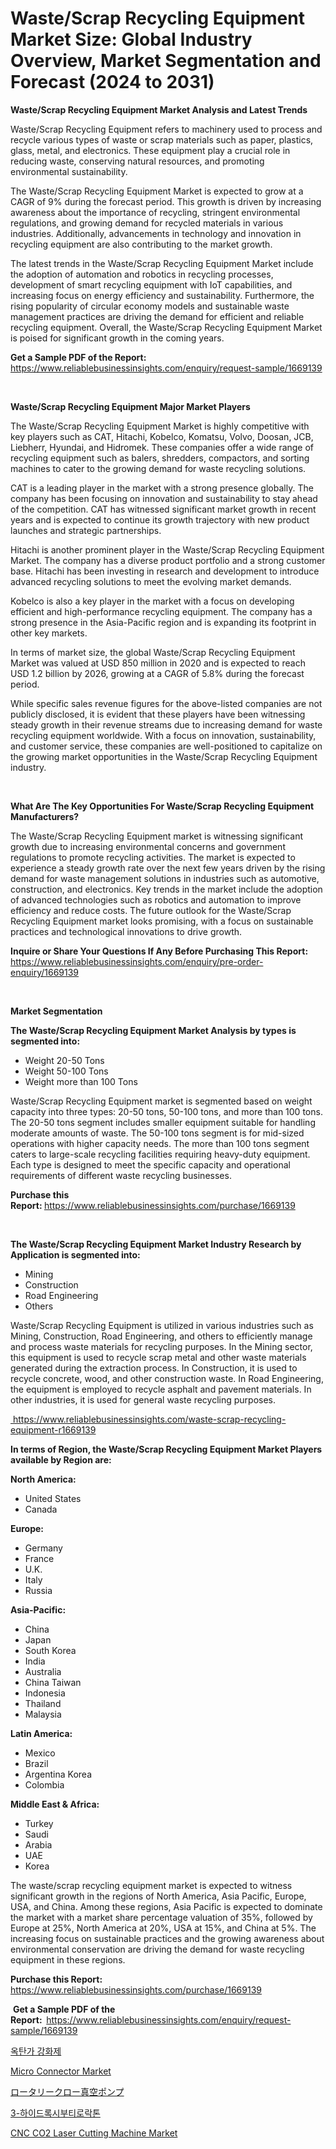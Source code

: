 <p><h1>Waste/Scrap Recycling Equipment Market Size: Global Industry Overview, Market Segmentation and Forecast (2024 to 2031)</h1></p><p><strong>Waste/Scrap Recycling Equipment Market Analysis and Latest Trends</strong></p>
<p><p>Waste/Scrap Recycling Equipment refers to machinery used to process and recycle various types of waste or scrap materials such as paper, plastics, glass, metal, and electronics. These equipment play a crucial role in reducing waste, conserving natural resources, and promoting environmental sustainability.</p><p>The Waste/Scrap Recycling Equipment Market is expected to grow at a CAGR of 9% during the forecast period. This growth is driven by increasing awareness about the importance of recycling, stringent environmental regulations, and growing demand for recycled materials in various industries. Additionally, advancements in technology and innovation in recycling equipment are also contributing to the market growth.</p><p>The latest trends in the Waste/Scrap Recycling Equipment Market include the adoption of automation and robotics in recycling processes, development of smart recycling equipment with IoT capabilities, and increasing focus on energy efficiency and sustainability. Furthermore, the rising popularity of circular economy models and sustainable waste management practices are driving the demand for efficient and reliable recycling equipment. Overall, the Waste/Scrap Recycling Equipment Market is poised for significant growth in the coming years.</p></p>
<p><strong>Get a Sample PDF of the Report:&nbsp;</strong> <a href="https://www.reliablebusinessinsights.com/enquiry/request-sample/1669139">https://www.reliablebusinessinsights.com/enquiry/request-sample/1669139</a></p>
<p>&nbsp;</p>
<p><strong>Waste/Scrap Recycling Equipment Major Market Players</strong></p>
<p><p>The Waste/Scrap Recycling Equipment Market is highly competitive with key players such as CAT, Hitachi, Kobelco, Komatsu, Volvo, Doosan, JCB, Liebherr, Hyundai, and Hidromek. These companies offer a wide range of recycling equipment such as balers, shredders, compactors, and sorting machines to cater to the growing demand for waste recycling solutions.</p><p>CAT is a leading player in the market with a strong presence globally. The company has been focusing on innovation and sustainability to stay ahead of the competition. CAT has witnessed significant market growth in recent years and is expected to continue its growth trajectory with new product launches and strategic partnerships.</p><p>Hitachi is another prominent player in the Waste/Scrap Recycling Equipment Market. The company has a diverse product portfolio and a strong customer base. Hitachi has been investing in research and development to introduce advanced recycling solutions to meet the evolving market demands.</p><p>Kobelco is also a key player in the market with a focus on developing efficient and high-performance recycling equipment. The company has a strong presence in the Asia-Pacific region and is expanding its footprint in other key markets.</p><p>In terms of market size, the global Waste/Scrap Recycling Equipment Market was valued at USD 850 million in 2020 and is expected to reach USD 1.2 billion by 2026, growing at a CAGR of 5.8% during the forecast period.</p><p>While specific sales revenue figures for the above-listed companies are not publicly disclosed, it is evident that these players have been witnessing steady growth in their revenue streams due to increasing demand for waste recycling equipment worldwide. With a focus on innovation, sustainability, and customer service, these companies are well-positioned to capitalize on the growing market opportunities in the Waste/Scrap Recycling Equipment industry.</p></p>
<p>&nbsp;</p>
<p><strong>What Are The Key Opportunities For Waste/Scrap Recycling Equipment Manufacturers?</strong></p>
<p><p>The Waste/Scrap Recycling Equipment market is witnessing significant growth due to increasing environmental concerns and government regulations to promote recycling activities. The market is expected to experience a steady growth rate over the next few years driven by the rising demand for waste management solutions in industries such as automotive, construction, and electronics. Key trends in the market include the adoption of advanced technologies such as robotics and automation to improve efficiency and reduce costs. The future outlook for the Waste/Scrap Recycling Equipment market looks promising, with a focus on sustainable practices and technological innovations to drive growth.</p></p>
<p><strong>Inquire or Share Your Questions If Any Before Purchasing This Report:</strong> <a href="https://www.reliablebusinessinsights.com/enquiry/pre-order-enquiry/1669139">https://www.reliablebusinessinsights.com/enquiry/pre-order-enquiry/1669139</a></p>
<p>&nbsp;</p>
<p><strong>Market Segmentation</strong></p>
<p><strong>The Waste/Scrap Recycling Equipment Market Analysis by types is segmented into:</strong></p>
<p><ul><li>Weight 20-50 Tons</li><li>Weight 50-100 Tons</li><li>Weight more than 100 Tons</li></ul></p>
<p><p>Waste/Scrap Recycling Equipment market is segmented based on weight capacity into three types: 20-50 tons, 50-100 tons, and more than 100 tons. The 20-50 tons segment includes smaller equipment suitable for handling moderate amounts of waste. The 50-100 tons segment is for mid-sized operations with higher capacity needs. The more than 100 tons segment caters to large-scale recycling facilities requiring heavy-duty equipment. Each type is designed to meet the specific capacity and operational requirements of different waste recycling businesses.</p></p>
<p><strong>Purchase this Report:&nbsp;</strong><a href="https://www.reliablebusinessinsights.com/purchase/1669139">https://www.reliablebusinessinsights.com/purchase/1669139</a></p>
<p>&nbsp;</p>
<p><strong>The Waste/Scrap Recycling Equipment Market Industry Research by Application is segmented into:</strong></p>
<p><ul><li>Mining</li><li>Construction</li><li>Road Engineering</li><li>Others</li></ul></p>
<p><p>Waste/Scrap Recycling Equipment is utilized in various industries such as Mining, Construction, Road Engineering, and others to efficiently manage and process waste materials for recycling purposes. In the Mining sector, this equipment is used to recycle scrap metal and other waste materials generated during the extraction process. In Construction, it is used to recycle concrete, wood, and other construction waste. In Road Engineering, the equipment is employed to recycle asphalt and pavement materials. In other industries, it is used for general waste recycling purposes.</p></p>
<p><a href="https://www.reliablebusinessinsights.com/waste-scrap-recycling-equipment-r1669139">&nbsp;https://www.reliablebusinessinsights.com/waste-scrap-recycling-equipment-r1669139</a></p>
<p><strong>In terms of Region, the Waste/Scrap Recycling Equipment Market Players available by Region are:</strong></p>
<p>
    <p> <strong> North America: </strong>
        <ul>
            <li>United States</li>
            <li>Canada</li>
        </ul>
        </p> 
    <p> <strong> Europe: </strong>
        <ul>
            <li>Germany</li>
            <li>France</li>
            <li>U.K.</li>
            <li>Italy</li>
            <li>Russia</li>
        </ul>
        </p> 
    <p> <strong> Asia-Pacific: </strong>
        <ul>
            <li>China</li>
            <li>Japan</li>
            <li>South Korea</li>
            <li>India</li>
            <li>Australia</li>
            <li>China Taiwan</li>
            <li>Indonesia</li>
            <li>Thailand</li>
            <li>Malaysia</li>
        </ul>
        </p> 
    <p> <strong> Latin America: </strong>
        <ul>
            <li>Mexico</li>
            <li>Brazil</li>
            <li>Argentina Korea</li>
            <li>Colombia</li>
        </ul>
        </p> 
    <p> <strong> Middle East & Africa: </strong>
        <ul>
            <li>Turkey</li>
            <li>Saudi</li>
            <li>Arabia</li>
            <li>UAE</li>
            <li>Korea</li>
        </ul>
    </p>
    </p>
<p><p>The waste/scrap recycling equipment market is expected to witness significant growth in the regions of North America, Asia Pacific, Europe, USA, and China. Among these regions, Asia Pacific is expected to dominate the market with a market share percentage valuation of 35%, followed by Europe at 25%, North America at 20%, USA at 15%, and China at 5%. The increasing focus on sustainable practices and the growing awareness about environmental conservation are driving the demand for waste recycling equipment in these regions.</p></p>
<p><strong>Purchase this Report: </strong><a href="https://www.reliablebusinessinsights.com/purchase/1669139">https://www.reliablebusinessinsights.com/purchase/1669139</a></p>
<p>&nbsp;<strong>Get a Sample PDF of the Report:&nbsp;&nbsp;</strong><a href="https://www.reliablebusinessinsights.com/enquiry/request-sample/1669139">https://www.reliablebusinessinsights.com/enquiry/request-sample/1669139</a></p>
<p><strong></strong></p>
<p><p><a href="https://github.com/lzrvbyqzftro57/Market-Research-Report-List-2/blob/main/7394282178701.md">옥탄가 강화제</a></p><p><a href="https://github.com/RichRobinson5/Market-Research-Report-List-5/blob/main/micro-connector-market.md">Micro Connector Market</a></p><p><a href="https://github.com/mm14022023/Market-Research-Report-List-2/blob/main/6409670165583.md">ロータリークロー真空ポンプ</a></p><p><a href="https://github.com/vs019sa3m8x/Market-Research-Report-List-2/blob/main/7504649178702.md">3-하이드록시부티로락톤</a></p><p><a href="https://github.com/caominhtri712020/Market-Research-Report-List-1/blob/main/cnc-co2-laser-cutting-machine-market.md">CNC CO2 Laser Cutting Machine Market</a></p></p>